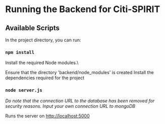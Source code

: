 # Running the Backend for Citi-SPIRIT

## Available Scripts

In the project directory, you can run:

### `npm install `

Install the required Node modules.\

Ensure that the directory 'backend/node_modules' is created
Install the dependencies required for the project

### `node server.js`


*Do note that the connection URL to the database has been removed for security reasons. Input your own connection URL to mongoDB*



Runs the server on [http://localhost:5000](http://localhost:5000) 